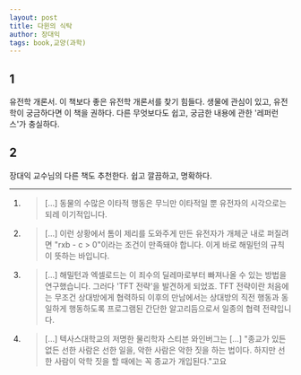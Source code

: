 ```yaml
---
layout: post
title: 다윈의 식탁
author: 장대익
tags: book,교양(과학)
---
```


## 1
유전학 개론서. 이 책보다 좋은 유전학 개론서를 찾기 힘들다. 생물에 관심이 있고, 유전학이 궁금하다면 이 책을 권하다. 다른 무엇보다도 쉽고, 궁금한 내용에 관한 '레퍼런스'가 충실하다.
## 2
장대익 교수님의 다른 책도 추천한다. 쉽고 깔끔하고, 명확하다.

----

1. > [...] 동물의 수많은 이타적 행동은 무늬만 이타적일 뿐 유전자의 시각으로는 되레 이기적입니다.

2. > [...] 이런 상황에서 톰이 제리를 도와주게 만든 유전자가 개체군 내로 퍼질려면 "rxb - c > 0"이라는 조건이 만족돼야 합니다. 이게 바로 해밀턴의 규칙이 뜻하는 바입니다.

3. > [...] 해밀턴과 엑셀로드는 이 죄수의 딜레마로부터 빠져나올 수 있는 방법을 연구했습니다. 그러다 'TFT 전략'을 발견하게 되었죠. TFT 전략이란 처음에는 무조건 상대방에게 협력하되 이후의 만남에서는 상대방의 직전 행동과 동일하게 행동하도록 프로그램된 간단한 알고리듬으로서 일종의 협력 전략입니다.

4. > [...] 텍사스대학교의 저명한 물리학자 스티븐 와인버그는 [...] "종교가 있든 없든 선한 사람은 선한 일을, 악한 사람은 악한 짓을 하는 법이다. 하지만 선한 사람이 악학 짓을 할 때에는 꼭 종교가 개입된다."고요

